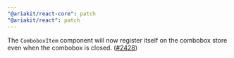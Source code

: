```yaml
---
"@ariakit/react-core": patch
"@ariakit/react": patch
---
```


The `ComboboxItem` component will now register itself on the combobox store even when the combobox is closed. ([#2428](https://github.com/ariakit/ariakit/pull/2428))
